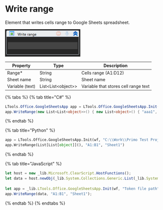 # Write range

Element that writes cells range to Google Sheets spreadsheet.

![](<../../../.gitbook/assets/image (293).png>)


| Property           | Type                 | Description                                    |
| ------------------ | -------------------- | ---------------------------------------------- |
| Range\*            | String               | Cells range (A1:D12)                           |
| Sheet name         | String               | Sheet name                                     |
| Variable (text)    | List\<List\<object>> | Variable that stores cell range text           |

{% tabs %}
{% tab title="C#" %}
```csharp
LTools.Office.GoogleSheetsApp app = LTools.Office.GoogleSheetsApp.Init(wf, @"Token file path", @"Spreadsheet ID");
app.WriteRange(new List<List<object>>() { new List<object>() { "aaa1", "bbb1" } }, "A1:B1", "Sheet1");
```
{% endtab %}

{% tab title="Python" %}
```python
app = LTools.Office.GoogleSheetsApp.Init(wf, "C:\\Work\\Primo Test Projects\\ttt\\gstoken\\Google.Apis.Auth.OAuth2.Responses.TokenResponse-user", "11QELuPkG1eD5u3Sn-JSQe4PtJqMqK_-yXKhXiuWQSLA") #LTools.Office.GoogleSheetsApp
app.WriteRange(List[List[object]](), "A1:B1", "Sheet1")
```
{% endtab %}

{% tab title="JavaScript" %}
```javascript
let host = new _lib.Microsoft.ClearScript.HostFunctions();
let data = host.newObj(_lib.System.Collections.Generic.List(_lib.System.Collections.Generic.List(_lib.System.Object)));

let app = _lib.LTools.Office.GoogleSheetsApp.Init(wf, "Token file path", "Spreadsheet ID");
app.WriteRange(data, "A1:B1", "Sheet1");
```
{% endtab %}
{% endtabs %}

